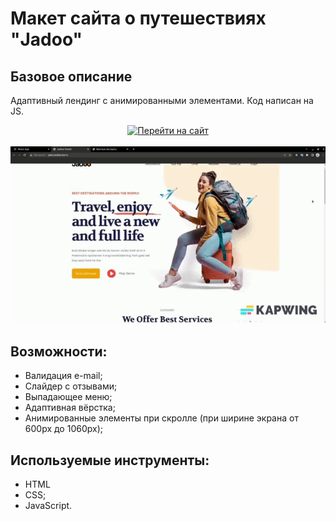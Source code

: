 # Макет сайта о путешествиях "Jadoo"
## Базовое описание
Адаптивный лендинг с анимированными элементами. Код написан на JS.

<div id="badges" align="center">
  <a href="http://jadoo.andrey-kor.ru/">
    <img src="https://img.shields.io/badge/посмотреть_проект-red?style=flat&logoColor=white" alt="Перейти на сайт" title="jadoo.andrey-kor.ru"/>
  </a>
</div>
<br>
<a href="http://jadoo.andrey-kor.ru/">
    <img 
        src="./readmeSrc/jadoo.gif"
        alt="Демонстрация работы"
    />
</a>

## Возможности:
- Валидация e-mail;
- Слайдер с отзывами;
- Выпадающее меню;
- Адаптивная вёрстка;
- Анимированные элементы при скролле (при ширине экрана от 600px до 1060px);

## Используемые инструменты:
- HTML
- CSS;
- JavaScript.